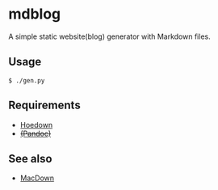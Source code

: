 # mdblog

A simple static website(blog) generator with Markdown files.

## Usage

    $ ./gen.py

## Requirements

- [Hoedown](https://github.com/hoedown/hoedown)
- [<s>(Pandoc)</s>](http://pandoc.org/installing.html)

## See also

- [MacDown](https://github.com/MacDownApp/macdown)
